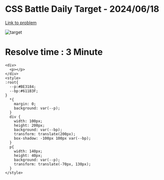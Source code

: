 # CSS Battle Daily Target - 2024/06/18

[Link to problem](https://cssbattle.dev/play/jInvxIXdvdvxlKXSvoX1)

![target](https://firebasestorage.googleapis.com/v0/b/cssbattleapp.appspot.com/o/user%2Fummd3POvEDfFyeFvVdOMG3OOrwE2%2Ftargets%2Ftarget_2Ixd9HD.png?alt=media)

# Resolve time : 3 Minute

```
<div>
  <p></p>
</div>
<style>
:root{
  --p:#BE3184;
  --bp:#611B3F;
}
  *{
    margin: 0;
    background: var(--p);
  }
  div {
    width: 100px;
    height: 200px;
    background: var(--bp);
    transform: translate(200px);
    box-shadow: -100px 100px var(--bp);
  }
  p{
    width: 140px;
    height: 40px;
    background: var(--p);
    transform: translate(-70px, 130px);
  }
</style>
```